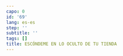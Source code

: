 ```yaml
---
capo: 0
id: '69'
lang: es-es
step: ''
subtitle: ''
tags: []
title: ESCÓNDEME EN LO OCULTO DE TU TIENDA
---
```

